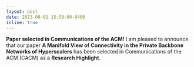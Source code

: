 ```yaml
---
layout: post
date: 2023-08-01 15:59:00-0400
inline: true
---
```


**Paper selected in Communications of the ACM!** I am pleased to announce that our paper **A Manifold View of Connectivity in the Private Backbone Networks of Hyperscalers** has been selected in Communications of the ACM (CACM) as a **Research Highlight**.

